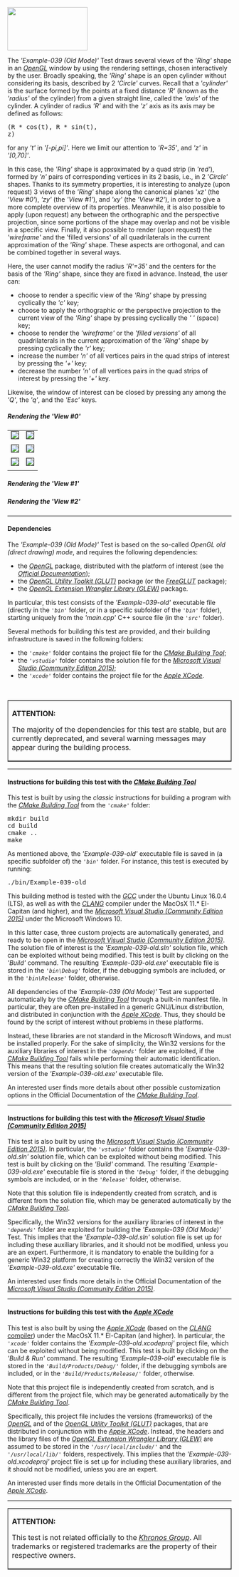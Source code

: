 <A href="http://www.opengl.org"><IMG src='https://www.khronos.org/assets/images/api_logos/opengl.png' border=0 width="180" 
height="97"></A>

The <i>'Example-039 (Old Mode)'</i> Test draws several views of the <i>'Ring'</i> shape in an <A href="http://www.opengl.org"><i>OpenGL</i></A> window by using the rendering settings, chosen interactively by the user. Broadly speaking, the <i>'Ring'</i> shape is an open cylinder without considering its basis, described by 2 <i>'Circle'</i> curves. Recall that a <i>'cylinder'</i> is the surface formed by the points at a fixed distance <i>'R'</i> (known as the <i>'radius'</i> of the cylinder) from a given straight line, called the <i>'axis'</i> of the cylinder. A cylinder of radius <i>'R'</i> and with the <i>'z'</i> axis as its axis may be defined as follows:<p><pre>(R * cos(t), R * sin(t), z)</pre><p>for any <i>'t'</i> in <i>'[-pi,pi]'</i>. Here we limit our attention to <i>'R=35'</i>, and <i>'z'</i> in <i>'[0,70]'</i>.<p>In this case, the <i>'Ring'</i> shape is approximated by a quad strip (in <i>'red'</i>), formed by <i>'n'</i> pairs of corresponding vertices in its 2 basis, i.e., in 2 <i>'Circle'</i> shapes. Thanks to its symmetry properties, it is interesting to analyze (upon request) 3 views of the <i>'Ring'</i> shape along the canonical planes <i>'xz'</i> (the <i>'View #0'</i>), <i>'zy'</i> (the <i>'View #1'</i>), and <i>'xy'</i> (the <i>'View #2'</i>), in order to give a more complete overview of its properties. Meanwhile, it is also possible to apply (upon request) any between the orthographic and the perspective projection, since some portions of the shape may overlap and not be visible in a specific view. Finally, it also possible to render (upon request) the <i>'wireframe'</i> and the 'filled versions'</i> of all quadrilaterals in the current approximation of the <i>'Ring'</i> shape. These aspects are orthogonal, and can be combined together in several ways.<p>Here, the user cannot modify the radius <i>'R'=35'</i> and the centers for the basis of the <i>'Ring'</i> shape, since they are fixed in advance. Instead, the user can:<p><ul>
<li>choose to render a specific view of the <i>'Ring'</i> shape by pressing cyclically the <i>'c'</i> key;</li>
<li>choose to apply the orthographic or the perspective projection to the current view of the <i>'Ring'</i> shape by pressing cyclically the <i>' '</i> (space) key;</li>
<li>choose to render the <i>'wireframe'</i> or the <i>'filled versions'</i> of all quadrilaterals in the current approximation of the <i>'Ring'</i> shape by pressing cyclically the <i>'r'</i> key;</li>
<li>increase the number <i>'n'</i> of all vertices pairs in the quad strips of interest by pressing the <i>'+'</i> key;</li>
<li>decrease the number <i>'n'</i> of all vertices pairs in the quad strips of interest by pressing the <i>'+'</i> key.</li></ul><p>Likewise, the window of interest can be closed by pressing any among the <i>'Q'</i>, the <i>'q'</i>, and the <i>'Esc'</i> keys.

<p><h5>Rendering the <i>'View #0'</i></h5>
<p><table border=0 width=100%><tr>
<tr>
<td width=50%><IMG style=float:middle src='http://davidcanino.github.io/img/shots_opengl/shot_example038_old_tessellation0_edges.png' border='1'></td>
<td width=50%><IMG style=float:middle src='http://davidcanino.github.io/img/shots_opengl/shot_example038_old_tessellation0_50_edges.png' border='1'></td></tr>
<tr>
<td width=50%>				</td>
<td width=50%>				</td>
</tr>
<tr>
<td width=50%><IMG style=float:middle src='http://davidcanino.github.io/img/shots_opengl/shot_example038_old_tessellation0_edges.png' border='1'></td>
<td width=50%><IMG style=float:middle src='http://davidcanino.github.io/img/shots_opengl/shot_example038_old_tessellation0_50_edges.png' border='1'></td></tr>
<tr>
<td width=50%>				</td>
<td width=50%>				</td>
</tr>
<tr>
<td width=50%><IMG style=float:middle src='http://davidcanino.github.io/img/shots_opengl/shot_example038_old_tessellation0_edges.png' border='1'></td>
<td width=50%><IMG style=float:middle src='http://davidcanino.github.io/img/shots_opengl/shot_example038_old_tessellation0_50_edges.png' border='1'></td></tr>
<tr>
<td width=50%>				</td>
<td width=50%>				</td>
</tr>
</table><p>
<p><h5>Rendering the <i>'View #1'</i></h5>

<p><h5>Rendering the <i>'View #2'</i></h5>


<p><hr><p><h4>Dependencies</h4>

The <i>'Example-039 (Old Mode)'</i> Test is based on the so-called <i>OpenGL old (direct drawing) mode</i>, and requires the following dependencies:<ul>

<li>the <A href="http://www.opengl.org"><i>OpenGL</i></A> package, distributed with the platform of interest (see the <i><A href="https://www.khronos.org/opengl/wiki/Getting_Started">Official Documentation</A></i>);</li>
<li>the <i><A href="https://www.opengl.org/resources/libraries/glut/">OpenGL Utility Toolkit (GLUT)</A></i> package (or the <A href="http://freeglut.sourceforge.net/"><i>FreeGLUT</i></A> package);</li>
<li>the <A href="http://glew.sourceforge.net/"><i>OpenGL Extension Wrangler Library (GLEW)</i></A> package.</li></ul><p>In particular, this test consists of the <i>'Example-039-old'</i> executable file (directly in the <i><code>'bin'</code></i> folder, or in a specific subfolder of the <i><code>'bin'</code></i> folder), starting uniquely from the <i>'main.cpp'</i> C++ source file (in the <i><code>'src'</code></i> folder).<p>Several methods for building this test are provided, and their building infrastructure is saved in the following folders:<p><ul>
<li>the <i><code>'cmake'</code></i> folder contains the project file for the <i><A href="http://cmake.org">CMake Building Tool</A></i>;</li>
<li>the <i><code>'vstudio'</code></i> folder contains the solution file for the <i><A href="http://www.visualstudio.com/">Microsoft Visual Studio (Community Edition 2015)</A></i>;</li>
<li>the <i><code>'xcode'</code></i> folder contains the project file for the <i><A href="http://developer.apple.com/xcode/">Apple XCode</A></i>.</li></ul><br><table border=1><tr><td><p><b>ATTENTION:</b><p>The majority of the dependencies for this test are stable, but are currently deprecated, and several warning messages may appear during the building process.<p></td></tr></table><p><hr><p>

<h4>Instructions for building this test with the <i><A href="http://cmake.org">CMake Building Tool</A></i></h4>

This test is built by using the <i>classic</i> instructions for building a program with the <i><A href="http://cmake.org">CMake Building Tool</A></i> from the <i><code>'cmake\'</code></i> folder:
<pre>mkdir build
cd build
cmake ..
make
</pre><p>As mentioned above, the <i>'Example-039-old'</i> executable file is saved in (a specific subfolder of) the <i><code>'bin'</code></i> folder. For instance, this test is executed by running:<pre>./bin/Example-039-old</pre><p>This building method is tested with the <A href="http://gcc.gnu.org/"><i>GCC</i></A> under the Ubuntu Linux 16.0.4 (LTS), as well as with the <A href="http://clang.llvm.org/"><i>CLANG</i></A> compiler under the MacOsX 11.* El-Capitan (and higher), and the <A href="http://www.visualstudio.com/"><i>Microsoft Visual Studio (Community Edition 2015)</i></A> under the Microsoft Windows 10.<p>In this latter case, three custom projects are automatically generated, and ready to be open in the <A href="http://www.visualstudio.com/"><i>Microsoft Visual Studio (Community Edition 2015)</i></A>. The solution file of interest is the <i>'Example-039-old.sln'</i> solution file, which can be exploited without being modified. This test is built by clicking on the <i>'Build'</i> command. The resulting <i>'Example-039-old.exe'</i> executable file is stored in the <i><code>'bin\Debug'</code></i> folder, if the debugging symbols are included, or in the <i><code>'bin\Release'</code></i> folder, otherwise.<p>

All dependencies of the <i>'Example-039 (Old Mode)'</i> Test are supported automatically by the <i><A href="http://cmake.org">CMake Building Tool</A></i> through a built-in manifest file. In particular, they are often pre-installed in a generic GNU/Linux distribution, and distributed in conjunction with the <A href="http://developer.apple.com/xcode/"><i>Apple XCode</i></A>. Thus, they should be found by the script of interest without problems in these platforms.<p>Instead, these libraries are not standard in the Microsoft Windows, and must be installed properly. For the sake of simplicity, the Win32 versions for the auxiliary libraries of interest in the <i><code>'depends'</code></i> folder are exploited, if the <i><A href="http://cmake.org">CMake Building Tool</A></i> fails while performing their automatic identification. This means that the resulting solution file creates automatically the Win32 version of the <i>'Example-039-old.exe'</i> executable file.<p>An interested user finds more details about other possible customization options in the Official Documentation of the <i><A href="http://cmake.org">CMake Building Tool</A></i>.<p><hr><p>

<h4>Instructions for building this test with the <i><A href="http://www.visualstudio.com/">Microsoft Visual Studio (Community Edition 2015)</A></i></h4>

This test is also built by using the <A href="http://www.visualstudio.com/"><i>Microsoft Visual Studio (Community Edition 2015)</i></A>. In particular, the <i><code>'vstudio\'</code></i> folder contains the <i>'Example-039-old.sln'</i> solution file, which can be exploited without being modified. This test is built by clicking on the <i>'Build'</i> command. The resulting <i>'Example-039-old.exe'</i> executable file is stored in the <i><code>'Debug'</code></i> folder, if the debugging symbols are included, or in the <i><code>'Release'</code></i> folder, otherwise.

Note that this solution file is independently created from scratch, and is different from the solution file, which may be generated automatically by the <i><A href="http://cmake.org">CMake Building Tool</A></i>.

Specifically, the Win32 versions for the auxiliary libraries of interest in the <i><code>'depends\'</code></i> folder are exploited for building the <i>'Example-039 (Old Mode)'</i> Test. This implies that the <i>'Example-039-old.sln'</i> solution file is set up for including these auxiliary libraries, and it should not be modified, unless you are an expert. Furthermore, it is mandatory to enable the building for a generic Win32 platform for creating correctly the Win32 version of the <i>'Example-039-old.exe'</i> executable file.<p>An interested user finds more details in the Official Documentation of the <i><A href="http://www.visualstudio.com/">Microsoft Visual Studio (Community Edition 2015)</A></i>.<p><hr><p>

<h4>Instructions for building this test with the <i><A href="http://developer.apple.com/xcode/">Apple XCode</A></i></h4>

This test is also built by using the <A href="http://developer.apple.com/xcode/"><i>Apple XCode</i></A> (based on the <A href="http://clang.llvm.org/"><i>CLANG</i> compiler</A>) under the MacOsX 11.* El-Capitan (and higher). In particular, the <i><code>'xcode'</code></i> folder contains the <i>'Example-039-old.xcodeproj'</i> project file, which can be exploited without being modified. This test is built by clicking on the <i>'Build & Run'</i> command. The resulting <i>'Example-039-old'</i> executable file is stored in the <i><code>'Build/Products/Debug/'</code></i> folder, if the debugging symbols are included, or in the <i><code>'Build/Products/Release/'</code></i> folder, otherwise.<p>

Note that this project file is independently created from scratch, and is different from the project file, which may be generated automatically by the <i><A href="http://cmake.org">CMake Building Tool</A></i>.<p>

Specifically, this project file includes the versions (frameworks) of the <A href="http://www.opengl.org"><i>OpenGL</i></A> and of the <i><A href="https://www.opengl.org/resources/libraries/glut/">OpenGL Utility Toolkit (GLUT)</A></i> packages, that are distributed in conjunction with the <A href="http://developer.apple.com/xcode/"><i>Apple XCode</i></A>. Instead, the headers and the library files of the <A href="http://glew.sourceforge.net/"><i>OpenGL Extension Wrangler Library (GLEW)</i></A> are assumed to be stored in the <i><code>'/usr/local/include/'</code></i> and the <i><code>'/usr/local/lib/'</code></i> folders, respectively. This implies that the <i>'Example-039-old.xcodeproj'</i> project file is set up for including these auxiliary libraries, and it should not be modified, unless you are an expert.<p>An interested user finds more details in the Official Documentation of the <A href="http://developer.apple.com/xcode/"><i>Apple XCode</i></A>.<p><hr><p><table border=1><tr><td><p><b>ATTENTION:</b><p>This test is not related officially to the <i><A href="https://www.khronos.org/">Khronos Group</A></i>. All trademarks or registered trademarks are the property of their respective owners.</td></tr></table>
